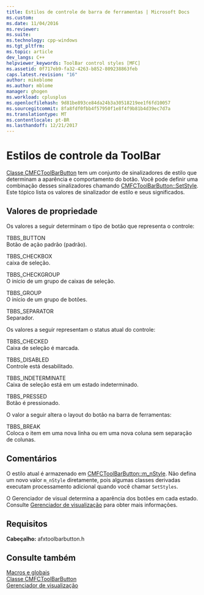 ```yaml
---
title: Estilos de controle de barra de ferramentas | Microsoft Docs
ms.custom: 
ms.date: 11/04/2016
ms.reviewer: 
ms.suite: 
ms.technology: cpp-windows
ms.tgt_pltfrm: 
ms.topic: article
dev_langs: C++
helpviewer_keywords: ToolBar control styles [MFC]
ms.assetid: 0f717eb9-fa32-4263-b852-809238863feb
caps.latest.revision: "16"
author: mikeblome
ms.author: mblome
manager: ghogen
ms.workload: cplusplus
ms.openlocfilehash: 9d81be893ce84da24b3a30518219ee1f6fd10057
ms.sourcegitcommit: 8fa8fdf0fbb4f57950f1e8f4f9b81b4d39ec7d7a
ms.translationtype: MT
ms.contentlocale: pt-BR
ms.lasthandoff: 12/21/2017
---
```

# <a name="toolbar-control-styles"></a>Estilos de controle da ToolBar
[Classe CMFCToolBarButton](../../mfc/reference/cmfctoolbarbutton-class.md) tem um conjunto de sinalizadores de estilo que determinam a aparência e comportamento do botão. Você pode definir uma combinação desses sinalizadores chamando [CMFCToolBarButton::SetStyle](../../mfc/reference/cmfctoolbarbutton-class.md#setstyle). Este tópico lista os valores de sinalizador de estilo e seus significados.  
  
## <a name="property-values"></a>Valores de propriedade  
 Os valores a seguir determinam o tipo de botão que representa o controle:  
  
 TBBS_BUTTON  
 Botão de ação padrão (padrão).  
  
 TBBS_CHECKBOX  
 caixa de seleção.  
  
 TBBS_CHECKGROUP  
 O início de um grupo de caixas de seleção.  
  
 TBBS_GROUP  
 O início de um grupo de botões.  
  
 TBBS_SEPARATOR  
 Separador.  
  
 Os valores a seguir representam o status atual do controle:  
  
 TBBS_CHECKED  
 Caixa de seleção é marcada.  
  
 TBBS_DISABLED  
 Controle está desabilitado.  
  
 TBBS_INDETERMINATE  
 Caixa de seleção está em um estado indeterminado.  
  
 TBBS_PRESSED  
 Botão é pressionado.  
  
 O valor a seguir altera o layout do botão na barra de ferramentas:  
  
 TBBS_BREAK  
 Coloca o item em uma nova linha ou em uma nova coluna sem separação de colunas.  
  
## <a name="remarks"></a>Comentários  
 O estilo atual é armazenado em [CMFCToolBarButton::m_nStyle](../../mfc/reference/cmfctoolbarbutton-class.md#m_nstyle). Não defina um novo valor `m_nStyle` diretamente, pois algumas classes derivadas executam processamento adicional quando você chamar `SetStyles`.  
  
 O Gerenciador de visual determina a aparência dos botões em cada estado. Consulte [Gerenciador de visualização](../../mfc/visualization-manager.md) para obter mais informações.  
  
## <a name="requirements"></a>Requisitos  
 **Cabeçalho:** afxtoolbarbutton.h  
  
## <a name="see-also"></a>Consulte também  
 [Macros e globais](../../mfc/reference/mfc-macros-and-globals.md)   
 [Classe CMFCToolBarButton](../../mfc/reference/cmfctoolbarbutton-class.md)   
 [Gerenciador de visualização](../../mfc/visualization-manager.md)


